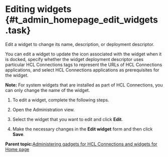 # Editing widgets {#t_admin_homepage_edit_widgets .task}

Edit a widget to change its name, description, or deployment descriptor.

You can edit a widget to update the icon associated with the widget when it is docked, specify whether the widget deployment descriptor uses particular HCL Connections tags to represent the URLs of HCL Connections applications, and select HCL Connections applications as prerequisites for the widget.

**Note:** For system widgets that are installed as part of HCL Connections, you can only change the name of the widget.

1.  To edit a widget, complete the following steps.
2.  Open the Administration view.

3.  Select the widget that you want to edit and click **Edit**.

4.  Make the necessary changes in the **Edit widget** form and then click **Save**.


**Parent topic:**[Administering gadgets for HCL Connections and widgets for Home page](../admin/c_admin_homepage_add_custom_widgets.md)

